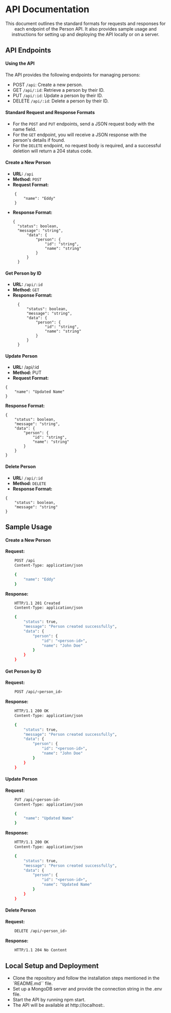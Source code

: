 # API Documentation
<div>
    <p align="center">
        This document outlines the standard formats for requests and responses for each endpoint of the Person API. It also provides sample usage and instructions for setting up and deploying the API locally or on a server.
    </p>
</div>

## API Endpoints

#### Using the API
The API provides the following endpoints for managing persons:

- POST `/api`: Create a new person.
- GET `/api/:id`: Retrieve a person by their ID.
- PUT `/api/:id`: Update a person by their ID.
- DELETE `/api/:id`: Delete a person by their ID.

#### Standard Request and Response Formats
- For the `POST` and `PUT` endpoints, send a JSON request body with the name field.
- For the `GET` endpoint, you will receive a JSON response with the person's details if found.
- For the `DELETE` endpoint, no request body is required, and a successful deletion will return a 204 status code.

#### Create a New Person
- **URL:** `/api`
- **Method:** `POST`
- **Request Format:**
```
    {
        "name": "Eddy"
    }
```
- **Response Format:**
  ```
  {
    "status": boolean,
    "message": "string",
        "data": {
            "person": {
                "id": "string",
                "name": "string"
            }
        }
    }
  ```

#### Get Person by ID
- **URL:** `/api/:id`
- **Method:** `GET`
- **Response Format:**
  ```
    {
        "status": boolean,
        "message": "string",
        "data": {
            "person": {
                "id": "string",
                "name": "string"
            }
        }
    }
  ```

#### Update Person
- **URL:** /api/:id
- **Method:** PUT
- **Request Format:**
```
{
    "name": "Updated Name"
}
```
**Response Format:**
```
{
    "status": boolean,
    "message": "string",
    "data": {
        "person": {
            "id": "string",
            "name": "string"
        }
    }
}
```

#### Delete Person
- **URL:** `/api/:id`
- **Method:** `DELETE`
- **Response Format:**
```
{
    "status": boolean,
    "message": "string"
}
```

## Sample Usage
#### Create a New Person
**Request:**
```sh
    POST /api
    Content-Type: application/json

    {
        "name": "Eddy"
    }
```
**Response:**
```sh
    HTTP/1.1 201 Created
    Content-Type: application/json

    {
        "status": true,
        "message": "Person created successfully",
        "data": {
            "person": {
                "id": "<person-id>",
                "name": "John Doe"
            }
        }
    }
```
#### Get Person by ID
**Request:**
```sh
    POST /api/<person_id>
```
**Response:**
```sh
    HTTP/1.1 200 OK
    Content-Type: application/json

    {
        "status": true,
        "message": "Person created successfully",
        "data": {
            "person": {
                "id": "<person-id>",
                "name": "John Doe"
            }
        }
    }
```
#### Update Person
**Request:**
```sh
    PUT /api/<person-id>
    Content-Type: application/json

    {
        "name": "Updated Name"
    }
```
**Response:**
```sh
    HTTP/1.1 200 OK
    Content-Type: application/json

    {
        "status": true,
        "message": "Person created successfully",
        "data": {
            "person": {
                "id": "<person-id>",
                "name": "Updated Name"
            }
        }
    }
```
#### Delete Person
**Request:**
```sh
    DELETE /api/<person_id>
```
**Response:**
```sh
    HTTP/1.1 204 No Content
```

## Local Setup and Deployment
- Clone the repository and follow the installation steps mentioned in the `README.md`` file.
- Set up a MongoDB server and provide the connection string in the .env file.
- Start the API by running npm start.
- The API will be available at http://localhost:<PORT>.
